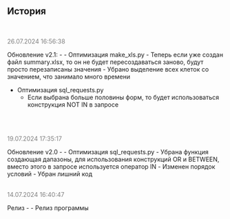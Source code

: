 


## История

<br>


<p style="color: gray;">26.07.2024 16:56:38</p>
Обновление v2.1:
-
- Оптимизация make_xls.py
  - Теперь если уже создан файл summary.xlsx, то он не будет пересоздаваться заново, будут просто перезаписаны значения 
  - Убрано выделение всех клеток со значением, что занимало много времени

- Оптимизация sql_requests.py
  - Если выбрана больше половины форм, то будет использоваться конструкция NOT IN в запросе

<br>
<br>


<p style="color: gray;">19.07.2024 17:35:17</p>
Обновление v2.0 
-
- Оптимизация sql_requests.py
  - Убрана функция создающая дапазоны, для использования конструкций OR и BETWEEN, вместо этого в запросе используется оператор IN
  - Изменен порядок условий
  - Убран лишний код

<br>
<br>


<p style="color: gray;">14.07.2024 16:40:47</p>
Релиз
-
- Релиз программы

